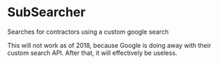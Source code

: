 # SubSearcher
Searches for contractors using a custom google search

This will not work as of 2018, because Google is doing away with their 
custom search API. After that, it will effectively be useless.
